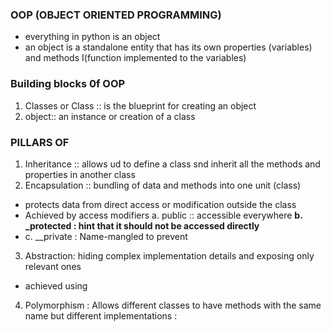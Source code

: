 
### OOP (OBJECT ORIENTED PROGRAMMING)
- everything in python is an object 
- an object is a standalone entity that has its own properties
  (variables) and methods I(function implemented to the variables)
### Building blocks 0f OOP 
1. Classes or Class  :: is the blueprint for creating an object
2. object:: an instance or creation of a class

### PILLARS OF 
1. Inheritance :: allows ud to define a class snd inherit
all the methods and properties in another class
2. Encapsulation :: bundling of data and methods into one unit (class)
- protects data from direct access or modification outside the class
- Achieved by access modifiers 
  a. public :: accessible everywhere 
**b. _protected : hint that it should not be accessed directly**
- c. __private : Name-mangled to prevent
3. Abstraction: hiding complex implementation details and exposing 
only relevant ones 
- achieved using 
4. Polymorphism : Allows different classes to have methods with the same 
name but different implementations :
                                                                          
